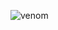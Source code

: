 
![venom](https://capsule-render.vercel.app/api?type=venom&height=200&text=Predict&Crypto&Price&with&LSTM.&fontSize=70&color=0:8871e5,100:b678c4&stroke=b678c4)

